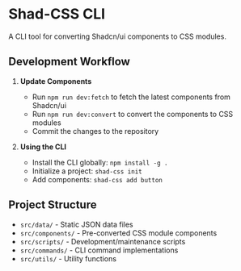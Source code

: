 # Shad-CSS CLI

A CLI tool for converting Shadcn/ui components to CSS modules.

## Development Workflow

1. **Update Components**
   - Run `npm run dev:fetch` to fetch the latest components from Shadcn/ui
   - Run `npm run dev:convert` to convert the components to CSS modules
   - Commit the changes to the repository

2. **Using the CLI**
   - Install the CLI globally: `npm install -g .`
   - Initialize a project: `shad-css init`
   - Add components: `shad-css add button`

## Project Structure

- `src/data/` - Static JSON data files
- `src/components/` - Pre-converted CSS module components
- `src/scripts/` - Development/maintenance scripts
- `src/commands/` - CLI command implementations
- `src/utils/` - Utility functions
